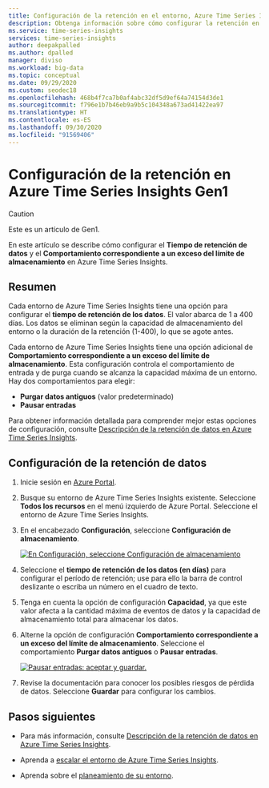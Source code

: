 ```yaml
---
title: Configuración de la retención en el entorno, Azure Time Series Insights | Microsoft Docs
description: Obtenga información sobre cómo configurar la retención en el entorno de Azure Time Series Insights.
ms.service: time-series-insights
services: time-series-insights
author: deepakpalled
ms.author: dpalled
manager: diviso
ms.workload: big-data
ms.topic: conceptual
ms.date: 09/29/2020
ms.custom: seodec18
ms.openlocfilehash: 468b4f7ca7b0af4abc32df5d9ef64a74154d3de1
ms.sourcegitcommit: f796e1b7b46eb9a9b5c104348a673ad41422ea97
ms.translationtype: HT
ms.contentlocale: es-ES
ms.lasthandoff: 09/30/2020
ms.locfileid: "91569406"
---
```

# <a name="configuring-retention-in-azure-time-series-insights-gen1"></a>Configuración de la retención en Azure Time Series Insights Gen1

> [!CAUTION]
> Este es un artículo de Gen1.

En este artículo se describe cómo configurar el **Tiempo de retención de datos** y el **Comportamiento correspondiente a un exceso del límite de almacenamiento** en Azure Time Series Insights.

## <a name="summary"></a>Resumen

Cada entorno de Azure Time Series Insights tiene una opción para configurar el **tiempo de retención de los datos**. El valor abarca de 1 a 400 días. Los datos se eliminan según la capacidad de almacenamiento del entorno o la duración de la retención (1-400), lo que se agote antes.

Cada entorno de Azure Time Series Insights tiene una opción adicional de **Comportamiento correspondiente a un exceso del límite de almacenamiento**. Esta configuración controla el comportamiento de entrada y de purga cuando se alcanza la capacidad máxima de un entorno. Hay dos comportamientos para elegir:

- **Purgar datos antiguos** (valor predeterminado)
- **Pausar entradas**

Para obtener información detallada para comprender mejor estas opciones de configuración, consulte [Descripción de la retención de datos en Azure Time Series Insights](time-series-insights-concepts-retention.md).  

## <a name="configure-data-retention"></a>Configuración de la retención de datos

1. Inicie sesión en [Azure Portal](https://portal.azure.com).

1. Busque su entorno de Azure Time Series Insights existente. Seleccione **Todos los recursos** en el menú izquierdo de Azure Portal. Seleccione el entorno de Azure Time Series Insights.

1. En el encabezado **Configuración**, seleccione **Configuración de almacenamiento**.

    [![En Configuración, seleccione Configuración de almacenamiento](media/data-retention/configure-data-retention.png)](media/data-retention/configure-data-retention.png#lightbox)

1. Seleccione el **tiempo de retención de los datos (en días)** para configurar el período de retención; use para ello la barra de control deslizante o escriba un número en el cuadro de texto.

1. Tenga en cuenta la opción de configuración **Capacidad**, ya que este valor afecta a la cantidad máxima de eventos de datos y la capacidad de almacenamiento total para almacenar los datos.

1. Alterne la opción de configuración **Comportamiento correspondiente a un exceso del límite de almacenamiento**. Seleccione el comportamiento **Purgar datos antiguos** o **Pausar entradas**.

    [![Pausar entradas: aceptar y guardar.](media/data-retention/pause-ingress-accept-and-save.png)](media/data-retention/pause-ingress-accept-and-save.png#lightbox)

1. Revise la documentación para conocer los posibles riesgos de pérdida de datos. Seleccione **Guardar** para configurar los cambios.

## <a name="next-steps"></a>Pasos siguientes

- Para más información, consulte [Descripción de la retención de datos en Azure Time Series Insights](time-series-insights-concepts-retention.md).

- Aprenda a [escalar el entorno de Azure Time Series Insights](time-series-insights-how-to-scale-your-environment.md).

- Aprenda sobre el [planeamiento de su entorno](time-series-insights-environment-planning.md).
